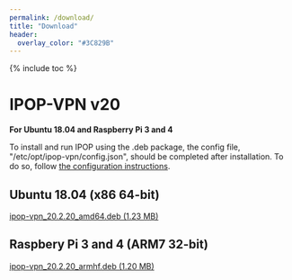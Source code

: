 ```yaml
---
permalink: /download/
title: "Download"
header:
  overlay_color: "#3C829B"
---
```

{% include toc %}

# IPOP-VPN v20

**For Ubuntu 18.04 and Raspberry Pi 3 and 4**

To install and run IPOP using the .deb package, the config file, "/etc/opt/ipop-vpn/config.json", should be completed after installation. To do so, follow [the configuration instructions](../wiki/Understanding-the-IPOP-Configuration).

## Ubuntu 18.04 (x86 64-bit)

[ipop-vpn_20.2.20_amd64.deb (1.23 MB)](https://github.com/ipop-project/Downloads/releases/download/v20/ipop-vpn_20.2.20_amd64.deb)

## Raspbery Pi 3 and 4 (ARM7 32-bit)

[ipop-vpn_20.2.20_armhf.deb (1.20 MB)](https://github.com/ipop-project/Downloads/releases/download/v20/ipop-vpn_20.2.20_armhf.deb)
